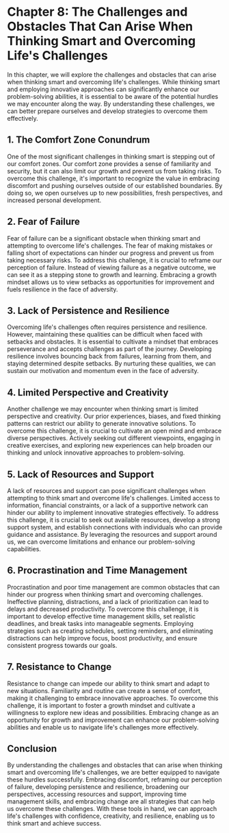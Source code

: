 Chapter 8: The Challenges and Obstacles That Can Arise When Thinking Smart and Overcoming Life's Challenges
===========================================================================================================

In this chapter, we will explore the challenges and obstacles that can arise when thinking smart and overcoming life's challenges. While thinking smart and employing innovative approaches can significantly enhance our problem-solving abilities, it is essential to be aware of the potential hurdles we may encounter along the way. By understanding these challenges, we can better prepare ourselves and develop strategies to overcome them effectively.

**1. The Comfort Zone Conundrum**
---------------------------------

One of the most significant challenges in thinking smart is stepping out of our comfort zones. Our comfort zone provides a sense of familiarity and security, but it can also limit our growth and prevent us from taking risks. To overcome this challenge, it's important to recognize the value in embracing discomfort and pushing ourselves outside of our established boundaries. By doing so, we open ourselves up to new possibilities, fresh perspectives, and increased personal development.

**2. Fear of Failure**
----------------------

Fear of failure can be a significant obstacle when thinking smart and attempting to overcome life's challenges. The fear of making mistakes or falling short of expectations can hinder our progress and prevent us from taking necessary risks. To address this challenge, it is crucial to reframe our perception of failure. Instead of viewing failure as a negative outcome, we can see it as a stepping stone to growth and learning. Embracing a growth mindset allows us to view setbacks as opportunities for improvement and fuels resilience in the face of adversity.

**3. Lack of Persistence and Resilience**
-----------------------------------------

Overcoming life's challenges often requires persistence and resilience. However, maintaining these qualities can be difficult when faced with setbacks and obstacles. It is essential to cultivate a mindset that embraces perseverance and accepts challenges as part of the journey. Developing resilience involves bouncing back from failures, learning from them, and staying determined despite setbacks. By nurturing these qualities, we can sustain our motivation and momentum even in the face of adversity.

**4. Limited Perspective and Creativity**
-----------------------------------------

Another challenge we may encounter when thinking smart is limited perspective and creativity. Our prior experiences, biases, and fixed thinking patterns can restrict our ability to generate innovative solutions. To overcome this challenge, it is crucial to cultivate an open mind and embrace diverse perspectives. Actively seeking out different viewpoints, engaging in creative exercises, and exploring new experiences can help broaden our thinking and unlock innovative approaches to problem-solving.

**5. Lack of Resources and Support**
------------------------------------

A lack of resources and support can pose significant challenges when attempting to think smart and overcome life's challenges. Limited access to information, financial constraints, or a lack of a supportive network can hinder our ability to implement innovative strategies effectively. To address this challenge, it is crucial to seek out available resources, develop a strong support system, and establish connections with individuals who can provide guidance and assistance. By leveraging the resources and support around us, we can overcome limitations and enhance our problem-solving capabilities.

**6. Procrastination and Time Management**
------------------------------------------

Procrastination and poor time management are common obstacles that can hinder our progress when thinking smart and overcoming challenges. Ineffective planning, distractions, and a lack of prioritization can lead to delays and decreased productivity. To overcome this challenge, it is important to develop effective time management skills, set realistic deadlines, and break tasks into manageable segments. Employing strategies such as creating schedules, setting reminders, and eliminating distractions can help improve focus, boost productivity, and ensure consistent progress towards our goals.

**7. Resistance to Change**
---------------------------

Resistance to change can impede our ability to think smart and adapt to new situations. Familiarity and routine can create a sense of comfort, making it challenging to embrace innovative approaches. To overcome this challenge, it is important to foster a growth mindset and cultivate a willingness to explore new ideas and possibilities. Embracing change as an opportunity for growth and improvement can enhance our problem-solving abilities and enable us to navigate life's challenges more effectively.

**Conclusion**
--------------

By understanding the challenges and obstacles that can arise when thinking smart and overcoming life's challenges, we are better equipped to navigate these hurdles successfully. Embracing discomfort, reframing our perception of failure, developing persistence and resilience, broadening our perspectives, accessing resources and support, improving time management skills, and embracing change are all strategies that can help us overcome these challenges. With these tools in hand, we can approach life's challenges with confidence, creativity, and resilience, enabling us to think smart and achieve success.
